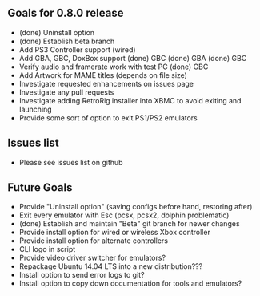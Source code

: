 Goals for 0.8.0 release
----------------

- (done) Uninstall option
- (done) Establish beta branch
- Add PS3 Controller support (wired)
- Add GBA, GBC, DoxBox support
	(done) GBC
	(done) GBA 
	(done) GBC  
- Verify audio and framerate work with test PC
	(done) GBC
- Add Artwork for MAME titles (depends on file size)
- Investigate requested enhancements on issues page
- Investigate any pull requests
- Investigate adding RetroRig installer into XBMC to avoid exiting and launching
- Provide some sort of option to exit PS1/PS2 emulators

Issues list
---------------

- Please see issues list on github

Future Goals
---------------

- Provide "Uninstall option" (saving configs before hand, restoring after)
- Exit every emulator with Esc (pcsx, pcsx2, dolphin problematic)
- (done) Establish and maintain "Beta" git branch for newer changes
- Provide install option for wired or wireless Xbox controller
- Provide install option for alternate controllers
- CLI logo in script
- Provide video driver switcher for emulators?
- Repackage Ubuntu 14.04 LTS into a new distribution???
- Install option to send error logs to git?
- Install option to copy down documentation for tools and emulators?
